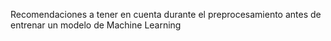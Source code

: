 Recomendaciones a tener en cuenta durante el preprocesamiento antes de entrenar un modelo de Machine Learning
